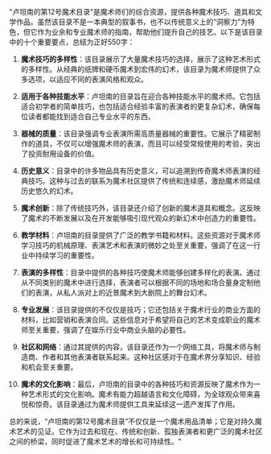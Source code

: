 "卢坦南的第12号魔术目录"是魔术师们的综合资源，提供各种魔术技巧、道具和文学作品。虽然该目录不是一本典型的叙事书，也不以传统意义上的“洞察力”为特色，但它作为业余和专业魔术师的指南，帮助他们提升自己的技艺。以下是该目录中的十个重要要点，总结为正好550字：

1. **魔术技巧的多样性**：该目录展示了大量魔术技巧的选择，展示了这种艺术形式的多样性。从经典的纸牌和硬币魔术到宏伟的幻术，该目录为魔术师提供了众多选项，以适应不同的表演风格和观众。

2. **适用于各种技能水平**：卢坦南的目录旨在迎合各种技能水平的魔术师。它包括适合初学者的简单技巧，也包括适合经验丰富的表演者的更复杂幻术，确保每位读者都能找到适合自己专业水平的东西。

3. **器械的质量**：该目录强调专业表演所需高质量器械的重要性。它展示了精密制作的道具，不仅可以增强魔术师的表演，而且可以经受常规使用的考验，突出了投资耐用设备的价值。

4. **历史意义**：目录中的许多物品具有历史意义，可以追溯到传奇魔术师表演的经典技巧。这种与过去的联系为魔术社区提供了传统和连续感，激励魔术师延续历史悠久的幻术。

5. **魔术创新**：除了传统技巧外，该目录还介绍了创新的魔术道具和概念。这反映了魔术的不断发展以及在开发能够吸引现代观众的新幻术中创造力的重要性。

6. **教学材料**：卢坦南的目录提供了广泛的教学书籍和材料。这些资源对于魔术师学习技巧的机械原理、表演艺术和表演的微妙之处至关重要，强调了在这一行业中持续学习的重要性。

7. **表演的多样性**：目录中提供的各种技巧使魔术师能够创建多样化的表演。通过从不同类别的魔术中进行选择，表演者可以根据不同的场地和场合量身定制他们的表演，从私人派对上的近景魔术到大剧院上的舞台幻术。

8. **专业发展**：该目录提供的不仅仅是技巧；它还包括关于魔术行业的商业方面的材料，比如营销和表演合同。这些信息对于希望将自己的艺术变成职业的魔术师至关重要，强调了在娱乐行业中商业头脑的必要性。

9. **社区和网络**：通过其提供的内容，该目录还作为一个网络工具，将魔术师与制造商、作者和其他表演者联系起来。这种社区感对于在魔术界分享知识、经验和机会至关重要。

10. **魔术的文化影响**：最后，卢坦南的目录中的各种技巧和资源反映了魔术作为一种艺术形式的文化影响。魔术有能力超越语言和文化障碍，为全球观众带来喜悦和惊奇。该目录通过为魔术师提供工具来延续这一遗产发挥了作用。

总的来说，“卢坦南的第12号魔术目录”不仅仅是一个魔术用品清单；它是对持久魔术艺术的见证。它作为过去和现在、传统和创新、孤独表演者和更广泛的魔术社区之间的桥梁，同时促进了魔术艺术的增长和可持续性。"